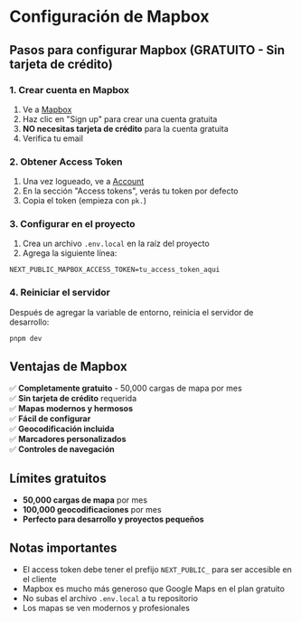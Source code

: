 # Configuración de Mapbox

## Pasos para configurar Mapbox (GRATUITO - Sin tarjeta de crédito)

### 1. Crear cuenta en Mapbox

1. Ve a [Mapbox](https://www.mapbox.com/)
2. Haz clic en "Sign up" para crear una cuenta gratuita
3. **NO necesitas tarjeta de crédito** para la cuenta gratuita
4. Verifica tu email

### 2. Obtener Access Token

1. Una vez logueado, ve a [Account](https://account.mapbox.com/)
2. En la sección "Access tokens", verás tu token por defecto
3. Copia el token (empieza con `pk.`)

### 3. Configurar en el proyecto

1. Crea un archivo `.env.local` en la raíz del proyecto
2. Agrega la siguiente línea:

```env
NEXT_PUBLIC_MAPBOX_ACCESS_TOKEN=tu_access_token_aqui
```

### 4. Reiniciar el servidor

Después de agregar la variable de entorno, reinicia el servidor de desarrollo:

```bash
pnpm dev
```

## Ventajas de Mapbox

✅ **Completamente gratuito** - 50,000 cargas de mapa por mes  
✅ **Sin tarjeta de crédito** requerida  
✅ **Mapas modernos y hermosos**  
✅ **Fácil de configurar**  
✅ **Geocodificación incluida**  
✅ **Marcadores personalizados**  
✅ **Controles de navegación**  

## Límites gratuitos

- **50,000 cargas de mapa** por mes
- **100,000 geocodificaciones** por mes
- **Perfecto para desarrollo y proyectos pequeños**

## Notas importantes

- El access token debe tener el prefijo `NEXT_PUBLIC_` para ser accesible en el cliente
- Mapbox es mucho más generoso que Google Maps en el plan gratuito
- No subas el archivo `.env.local` a tu repositorio
- Los mapas se ven modernos y profesionales
